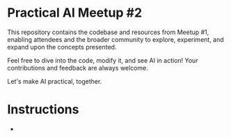 # Practical AI Meetup #2
This repository contains the codebase and resources from Meetup #1, enabling attendees and the broader community to explore, experiment, and expand upon the concepts presented.

Feel free to dive into the code, modify it, and see AI in action! Your contributions and feedback are always welcome.

Let's make AI practical, together.

# Instructions
-